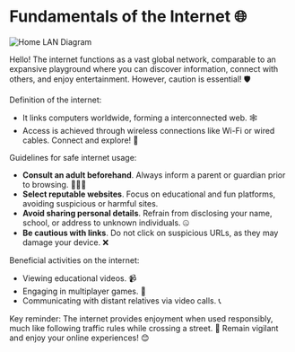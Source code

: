 # Fundamentals of the Internet 🌐
![Home LAN Diagram](https://upload.wikimedia.org/wikipedia/commons/a/ad/Home_LAN_local_area_network_example_diagram.png)

Hello! The internet functions as a vast global network, comparable to an expansive playground where you can discover information, connect with others, and enjoy entertainment. However, caution is essential! 🛡️

Definition of the internet:

- It links computers worldwide, forming a interconnected web. 🕸️
- Access is achieved through wireless connections like Wi-Fi or wired cables. Connect and explore! 📡

Guidelines for safe internet usage:

- **Consult an adult beforehand**. Always inform a parent or guardian prior to browsing. 👨‍👩‍👧
- **Select reputable websites**. Focus on educational and fun platforms, avoiding suspicious or harmful sites.
- **Avoid sharing personal details**. Refrain from disclosing your name, school, or address to unknown individuals. 🤐
- **Be cautious with links**. Do not click on suspicious URLs, as they may damage your device. ❌

Beneficial activities on the internet:

- Viewing educational videos. 📹
- Engaging in multiplayer games. 🎲
- Communicating with distant relatives via video calls. 📞

Key reminder: The internet provides enjoyment when used responsibly, much like following traffic rules while crossing a street. 🚦 Remain vigilant and enjoy your online experiences! 😊
